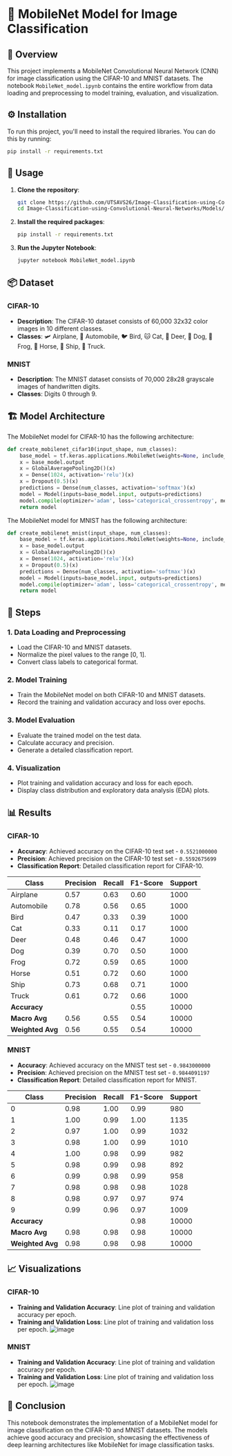 # 📱 MobileNet Model for Image Classification

## 📝 Overview
This project implements a MobileNet Convolutional Neural Network (CNN) for image classification using the CIFAR-10 and MNIST datasets. The notebook `MobileNet_model.ipynb` contains the entire workflow from data loading and preprocessing to model training, evaluation, and visualization.

## ⚙️ Installation
To run this project, you'll need to install the required libraries. You can do this by running:

```bash
pip install -r requirements.txt
```

## 🚀 Usage

1. **Clone the repository**:
    ```bash
    git clone https://github.com/UTSAVS26/Image-Classification-using-Convolutional-Neural-Networks.git
    cd Image-Classification-using-Convolutional-Neural-Networks/Models/MobileNet_Model/
    ```

2. **Install the required packages**:
    ```bash
    pip install -r requirements.txt
    ```

3. **Run the Jupyter Notebook**:
    ```bash
    jupyter notebook MobileNet_model.ipynb
    ```

## 📦 Dataset

### CIFAR-10
- **Description**: The CIFAR-10 dataset consists of 60,000 32x32 color images in 10 different classes.
- **Classes**: 🛩️ Airplane, 🚗 Automobile, 🐦 Bird, 🐱 Cat, 🦌 Deer, 🐶 Dog, 🐸 Frog, 🐴 Horse, 🚢 Ship, 🚚 Truck.

### MNIST
- **Description**: The MNIST dataset consists of 70,000 28x28 grayscale images of handwritten digits.
- **Classes**: Digits 0 through 9.

## 🏗️ Model Architecture

The MobileNet model for CIFAR-10 has the following architecture:
```python
def create_mobilenet_cifar10(input_shape, num_classes):
    base_model = tf.keras.applications.MobileNet(weights=None, include_top=False, input_shape=input_shape)
    x = base_model.output
    x = GlobalAveragePooling2D()(x)
    x = Dense(1024, activation='relu')(x)
    x = Dropout(0.5)(x)
    predictions = Dense(num_classes, activation='softmax')(x)
    model = Model(inputs=base_model.input, outputs=predictions)
    model.compile(optimizer='adam', loss='categorical_crossentropy', metrics=['accuracy'])
    return model
```

The MobileNet model for MNIST has the following architecture:
```python
def create_mobilenet_mnist(input_shape, num_classes):
    base_model = tf.keras.applications.MobileNet(weights=None, include_top=False, input_shape=input_shape)
    x = base_model.output
    x = GlobalAveragePooling2D()(x)
    x = Dense(1024, activation='relu')(x)
    x = Dropout(0.5)(x)
    predictions = Dense(num_classes, activation='softmax')(x)
    model = Model(inputs=base_model.input, outputs=predictions)
    model.compile(optimizer='adam', loss='categorical_crossentropy', metrics=['accuracy'])
    return model
```

## 📝 Steps

### 1. Data Loading and Preprocessing
- Load the CIFAR-10 and MNIST datasets.
- Normalize the pixel values to the range [0, 1].
- Convert class labels to categorical format.

### 2. Model Training
- Train the MobileNet model on both CIFAR-10 and MNIST datasets.
- Record the training and validation accuracy and loss over epochs.

### 3. Model Evaluation
- Evaluate the trained model on the test data.
- Calculate accuracy and precision.
- Generate a detailed classification report.

### 4. Visualization
- Plot training and validation accuracy and loss for each epoch.
- Display class distribution and exploratory data analysis (EDA) plots.

## 📊 Results

### CIFAR-10
- **Accuracy**: Achieved accuracy on the CIFAR-10 test set - `0.5521000000`
- **Precision**: Achieved precision on the CIFAR-10 test set - `0.5592675699`
- **Classification Report**: Detailed classification report for CIFAR-10.

| Class       | Precision | Recall | F1-Score | Support |
|-------------|-----------|--------|----------|---------|
| Airplane    | 0.57      | 0.63   | 0.60     | 1000    |
| Automobile  | 0.78      | 0.56   | 0.65     | 1000    |
| Bird        | 0.47      | 0.33   | 0.39     | 1000    |
| Cat         | 0.33      | 0.11   | 0.17     | 1000    |
| Deer        | 0.48      | 0.46   | 0.47     | 1000    |
| Dog         | 0.39      | 0.70   | 0.50     | 1000    |
| Frog        | 0.72      | 0.59   | 0.65     | 1000    |
| Horse       | 0.51      | 0.72   | 0.60     | 1000    |
| Ship        | 0.73      | 0.68   | 0.71     | 1000    |
| Truck       | 0.61      | 0.72   | 0.66     | 1000    |
| **Accuracy**|           |        | 0.55     | 10000   |
| **Macro Avg** | 0.56    | 0.55   | 0.54     | 10000   |
| **Weighted Avg** | 0.56 | 0.55   | 0.54     | 10000   |

### MNIST
- **Accuracy**: Achieved accuracy on the MNIST test set - `0.9843000000`
- **Precision**: Achieved precision on the MNIST test set - `0.9844091197`
- **Classification Report**: Detailed classification report for MNIST.

| Class | Precision | Recall | F1-Score | Support |
|-------|-----------|--------|----------|---------|
| 0     | 0.98      | 1.00   | 0.99     | 980     |
| 1     | 1.00      | 0.99   | 1.00     | 1135    |
| 2     | 0.97      | 1.00   | 0.99     | 1032    |
| 3     | 0.98      | 1.00   | 0.99     | 1010    |
| 4     | 1.00      | 0.98   | 0.99     | 982     |
| 5     | 0.98      | 0.99   | 0.98     | 892     |
| 6     | 0.99      | 0.98   | 0.99     | 958     |
| 7     | 0.98      | 0.98   | 0.98     | 1028    |
| 8     | 0.98      | 0.97   | 0.97     | 974     |
| 9     | 0.99      | 0.96   | 0.97     | 1009    |
| **Accuracy** |       |        | 0.98     | 10000   |
| **Macro Avg** | 0.98 | 0.98   | 0.98     | 10000   |
| **Weighted Avg** | 0.98 | 0.98 | 0.98     | 10000   |

## 📈 Visualizations

### CIFAR-10
- **Training and Validation Accuracy**: Line plot of training and validation accuracy per epoch.
- **Training and Validation Loss**: Line plot of training and validation loss per epoch.
![image](https://github.com/UTSAVS26/Image-Classification-using-Convolutional-Neural-Networks/assets/119779889/94c43184-43ee-4c05-b99e-6809103857ec)


### MNIST
- **Training and Validation Accuracy**: Line plot of training and validation accuracy per epoch.
- **Training and Validation Loss**: Line plot of training and validation loss per epoch.
![image](https://github.com/UTSAVS26/Image-Classification-using-Convolutional-Neural-Networks/assets/119779889/6655a5d9-313e-4bab-a624-0ed1ca07a001)


## 🎉 Conclusion
This notebook demonstrates the implementation of a MobileNet model for image classification on the CIFAR-10 and MNIST datasets. The models achieve good accuracy and precision, showcasing the effectiveness of deep learning architectures like MobileNet for image classification tasks.
